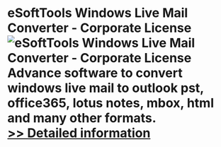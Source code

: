 # eSoftTools Windows Live Mail Converter - Corporate License<br />![eSoftTools Windows Live Mail Converter - Corporate License](https://mycommerce.akamaized.net/api/pimages/P300966609/BIG/300966609.PNG)<br />Advance software to convert windows live mail to outlook pst, office365, lotus notes, mbox, html and many other formats.<br />[>> Detailed information](https://secure.shareit.com/shareit/product.html?productid=300966609&affiliateid=200057808)
